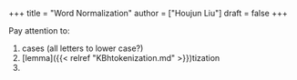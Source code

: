 +++
title = "Word Normalization"
author = ["Houjun Liu"]
draft = false
+++

Pay attention to:

1.  cases (all letters to lower case?)
2.  [lemma]({{< relref "KBhtokenization.md" >}})tization
3.
